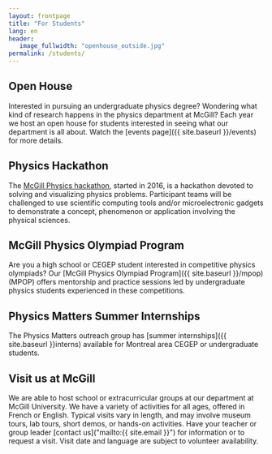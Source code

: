 ```yaml
---
layout: frontpage
title: "For Students"
lang: en
header:
   image_fullwidth: "openhouse_outside.jpg"
permalink: /students/
---
```

## Open House
Interested in pursuing an undergraduate physics degree? Wondering what kind of research happens in the physics department at McGill? Each year we host an open house for students interested in seeing what our department is all about. Watch the [events page]({{ site.baseurl }}/events) for more details.

## Physics Hackathon
The [McGill Physics hackathon](http://www.physics.mcgill.ca/hackathon2017/), started in 2016, is a hackathon devoted to solving and visualizing physics problems. Participant teams will be challenged to use scientific computing tools and/or microelectronic gadgets to demonstrate a concept, phenomenon or application involving the physical sciences.

## McGill Physics Olympiad Program
Are you a high school or CEGEP student interested in competitive physics olympiads? Our [McGill Physics Olympiad Program]({{ site.baseurl }}/mpop) (MPOP) offers mentorship and practice sessions led by undergraduate physics students experienced in these competitions.

## Physics Matters Summer Internships
The Physics Matters outreach group has [summer internships]({{ site.baseurl }}interns) available for Montreal area CEGEP or undergraduate students.

## Visit us at McGill
We are able to host school or extracurricular groups at our department at McGill University. We have a variety of activities for all ages, offered in French or English. Typical visits vary in length, and may involve museum tours, lab tours, short demos, or hands-on activities. Have your teacher or group leader [contact us]("mailto:{{ site.email }}") for information or to request a visit. Visit date and language are subject to volunteer availability.

